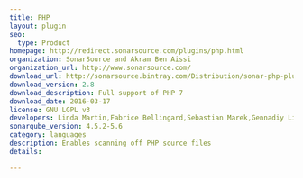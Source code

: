 ```yaml
---
title: PHP
layout: plugin
seo: 
  type: Product
homepage: http://redirect.sonarsource.com/plugins/php.html
organization: SonarSource and Akram Ben Aissi
organization_url: http://www.sonarsource.com/
download_url: http://sonarsource.bintray.com/Distribution/sonar-php-plugin/sonar-php-plugin-2.8.jar
download_version: 2.8
download_description: Full support of PHP 7
download_date: 2016-03-17
license: GNU LGPL v3
developers: Linda Martin,Fabrice Bellingard,Sebastian Marek,Gennadiy Litvinyuk,Akram Ben Aissi,Gabriele Santini,Julien Henry
sonarqube_version: 4.5.2-5.6
category: languages
description: Enables scanning off PHP source files
details: 

---
```

